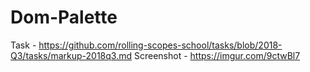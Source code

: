 # Dom-Palette
Task - https://github.com/rolling-scopes-school/tasks/blob/2018-Q3/tasks/markup-2018q3.md
Screenshot - https://imgur.com/9ctwBl7